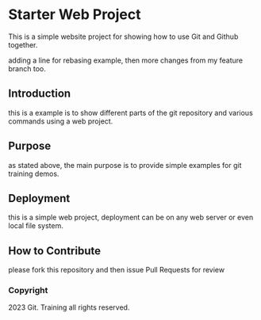 # Starter Web Project

This is a simple website project for 
showing how to use Git and Github together.

adding a line for rebasing example, then more changes from my feature branch too. 

## Introduction

this is a example is to show different parts 
of the git repository and various commands
using a web project.

## Purpose

as stated above, the main purpose is to
provide simple examples for git training
demos.

## Deployment

this is a simple web project, deployment
can be on any web server or even local 
file system.

## How to Contribute

please fork this repository  and then issue Pull 
Requests for review
### Copyright

2023 Git. Training all rights reserved.